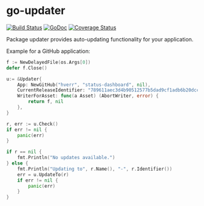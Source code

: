 # go-updater
[![Build Status](https://travis-ci.org/hverr/go-updater.svg?branch=master)](https://travis-ci.org/hverr/go-updater)
[![GoDoc](https://godoc.org/github.com/hverr/go-updater?status.svg)](http://godoc.org/github.com/hverr/go-updater)
[![Coverage Status](https://coveralls.io/repos/hverr/go-updater/badge.svg?branch=master)](https://coveralls.io/r/hverr/go-updater?branch=master)

Package updater provides auto-updating functionality for your application.

Example for a GitHub application:

```go
f := NewDelayedFile(os.Args[0])
defer f.Close()

u:= &Updater{
	App: NewGitHub("hverr", "status-dashboard", nil),
	CurrentReleaseIdentifier: "789611aec3d4b90512577b5dad9cf1adb6b20dcc",
	WriterForAsset: func(a Asset) (AbortWriter, error) {
		return f, nil
	},
}

r, err := u.Check()
if err != nil {
	panic(err)
}

if r == nil {
	fmt.Println("No updates available.")
} else {
	fmt.Println("Updating to", r.Name(), "-", r.Identifier())
	err = u.UpdateTo(r)
	if err != nil {
		panic(err)
	}
}
```
